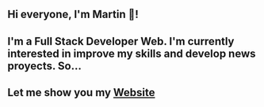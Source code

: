 ## Hi everyone, I'm Martin 👋!
## I'm a Full Stack Developer Web. I'm currently interested in improve my skills and develop news proyects. So... 
## Let me show you my [Website](https://martuwilliner.github.io/martuwilliner/) 


<!--
**martuwilliner/martuwilliner** is a ✨ _special_ ✨ repository because its `README.md` (this file) appears on your GitHub profile.

Here are some ideas to get you started:

- 🔭 I’m currently working on ...
- 🌱 I’m currently learning ...
- 👯 I’m looking to collaborate on ...
- 🤔 I’m looking for help with ...
- 💬 Ask me about ...
- 📫 How to reach me: ...
- 😄 Pronouns: ...
- ⚡ Fun fact: ...
-->
